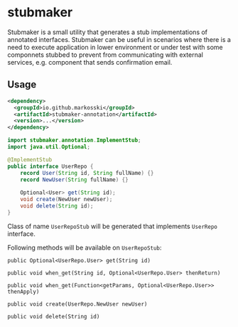 # stubmaker

Stubmaker is a small utility that generates a stub implementations of annotated interfaces. 
Stubmaker can be useful in scenarios where there is a need to execute application in lower environment or under test with some componnets stubbed to prevent from communicating with external services, e.g. component that sends confirmation email.

## Usage

```xml
<dependency>
  <groupId>io.github.markosski</groupId>
  <artifactId>stubmaker-annotation</artifactId>
  <version>...</version>
</dependency>
```

```java
import stubmaker.annotation.ImplementStub;
import java.util.Optional;

@ImplementStub
public interface UserRepo {
    record User(String id, String fullName) {}
    record NewUser(String fullName) {}
    
    Optional<User> get(String id);
    void create(NewUser newUser);
    void delete(String id);
}
```

Class of name `UserRepoStub` will be generated that implements `UserRepo` interface.

Following methods will be available on `UserRepoStub`:

`public Optional<UserRepo.User> get(String id)`

`public void when_get(String id, Optional<UserRepo.User> thenReturn)`

`public void when_get(Function<getParams, Optional<UserRepo.User>> thenApply)`

`public void create(UserRepo.NewUser newUser)`

`public void delete(String id)`
